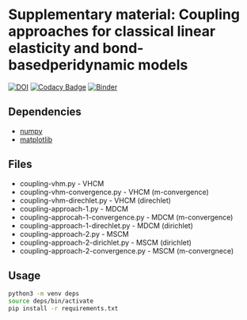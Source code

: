 # Supplementary material: Coupling approaches for classical linear elasticity and bond-basedperidynamic models

[![DOI](https://zenodo.org/badge/336118235.svg)](https://zenodo.org/badge/latestdoi/336118235) [![Codacy Badge](https://app.codacy.com/project/badge/Grade/ca0978c2b61949f292aa4663d67e1115)](https://www.codacy.com/gh/diehlpk/paperCouplingAnalysis/dashboard?utm_source=github.com&amp;utm_medium=referral&amp;utm_content=diehlpk/paperCouplingAnalysis&amp;utm_campaign=Badge_Grade) [![Binder](https://mybinder.org/badge_logo.svg)](https://mybinder.org/v2/gh/diehlpk/paperCouplingAnalysis/main)

## Dependencies

* [numpy](https://numpy.org/)
* [matplotlib](https://matplotlib.org/)

## Files

* coupling-vhm.py - VHCM
* coupling-vhm-convergence.py - VHCM (m-convergence)
* coupling-vhm-direchlet.py - VHCM (direchlet)
* coupling-approach-1.py - MDCM
* coupling-approcah-1-convergence.py - MDCM (m-convergence)
* coupling-approach-1-direchlet.py - MDCM (dirichlet) 
* coupling-approach-2.py - MSCM 
* coupling-approach-2-dirichlet.py - MSCM (dirichlet) 
* coupling-approach-2-convergence.py - MSCM (m-convergnece)

## Usage

```bash
python3 -m venv deps
source deps/bin/activate
pip install -r requirements.txt

